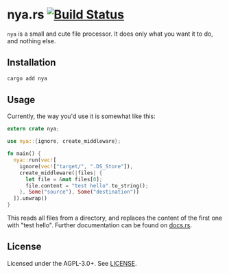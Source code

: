# nya.rs [![Build Status](https://travis-ci.org/crimelab/nya.svg?branch=master)](https://travis-ci.org/crimelab/nya)

`nya` is a small and cute file processor. It does only what you want it to do, and nothing else.

## Installation

```sh
cargo add nya
```

## Usage

Currently, the way you'd use it is somewhat like this:

```rust
extern crate nya;

use nya::{ignore, create_middleware};

fn main() {
  nya::run(vec![
    ignore(vec!["target/", ".DS_Store"]),
    create_middleware(|files| {
      let file = &mut files[0];
      file.content = "test hello".to_string();
    }, Some("source"), Some("destination"))
  ]).unwrap()
}
```

This reads all files from a directory, and replaces the content of the first one with "test hello". Further documentation can be found on [docs.rs](http://docs.rs/nya).

## License

Licensed under the AGPL-3.0+. See [LICENSE](./LICENSE).
